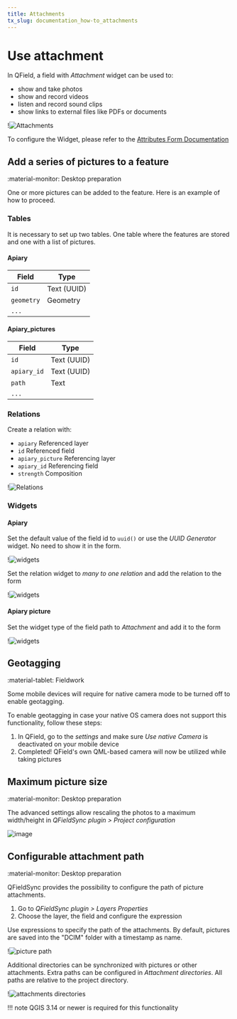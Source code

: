 ```yaml
---
title: Attachments
tx_slug: documentation_how-to_attachments
---
```


# Use attachment

In QField, a field with *Attachment* widget can be used to:

-   show and take photos
-   show and record videos
-   listen and record sound clips
-   show links to external files like PDFs or documents

!![Attachments](../assets/images/attachments.png)

To configure the Widget, please refer to the [Attributes Form Documentation](../attributes-form/#configure-attachmentpictures-widget)

## Add a series of pictures to a feature
:material-monitor: Desktop preparation

One or more pictures can be added to the feature. Here is an example of how to proceed.

### Tables
It is necessary to set up two tables. One table where the features are stored and one with a list of pictures.

#### Apiary
| Field      | Type       |
|------------|------------|
| `id`       | Text (UUID)|
| `geometry` | Geometry   |
| `...`      |            |

#### Apiary_pictures
| Field       | Type       |
|-------------|------------|
| `id`        | Text (UUID)|
| `apiary_id` | Text (UUID)|
| `path`      | Text       |
| `...`       |            |

### Relations
Create a relation with:

-   `apiary` Referenced layer
-   `id` Referenced field
-   `apiary_picture` Referencing layer
-   `apiary_id` Referencing field
-   `strength` Composition

!![Relations](../assets/images/add-1-n-pictures-relations.png)

### Widgets

#### Apiary
Set the default value of the field id to `uuid()` or use the *UUID Generator* widget. No need to show it in the form.

!![widgets](../assets/images/add-1-n-pictures-widgets_hive.png)

Set the relation widget to *many to one relation* and add the relation to the form

!![widgets](../assets/images/add-1-n-pictures-widgets_hive2.png)

#### Apiary picture
Set the widget type of the field path to *Attachment* and add it to the form

!![widgets](../assets/images/add-1-n-pictures-widgets_picture.png)

## Geotagging
:material-tablet: Fieldwork

Some mobile devices will require for native camera mode to be turned off to enable geotagging.

To enable geotagging in case your native OS camera does not support this functionality, follow these steps:

1.  In QField, go to the *settings* and make sure *Use native Camera* is
    deactivated
    on your mobile device
3.  Completed! QField's own QML-based camera will now be utilized while taking pictures

## Maximum picture size
:material-monitor: Desktop preparation

The advanced settings allow rescaling the photos to a maximum width/height in *QFieldSync plugin > Project configuration*

![image](https://user-images.githubusercontent.com/4992805/189456560-3e251c44-c85c-40bd-a3cc-039c49090e03.png)

## Configurable attachment path
:material-monitor: Desktop preparation

QFieldSync provides the possibility to configure the path of picture attachments.

1.  Go to *QFieldSync plugin > Layers Properties*
2.  Choose the layer, the field and configure the expression

Use expressions to specify the path of the attachments. By default,
pictures are saved into the "DCIM" folder with a timestamp
as name.

!![picture path](../assets/images/picture_path.png)

Additional directories can be synchronized with pictures or other attachments. Extra paths can be configured in _Attachment directories_. All paths are relative to the project directory.

!![attachments directories](../assets/images/attachments_directories.png)

!!! note
    QGIS 3.14 or newer is required for this functionality
